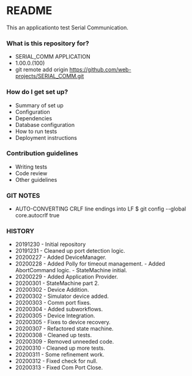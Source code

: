 # README #

This an applicationto test Serial Communication.

### What is this repository for? ###

* SERIAL_COMM APPLICATION
* 1.00.0.(100)
* git remote add origin https://github.com/web-projects/SERIAL_COMM.git

### How do I get set up? ###

* Summary of set up
* Configuration
* Dependencies
* Database configuration
* How to run tests
* Deployment instructions

### Contribution guidelines ###

* Writing tests
* Code review
* Other guidelines

### GIT NOTES ###

*  AUTO-CONVERTING CRLF line endings into LF
   $ git config --global core.autocrlf true
   
### HISTORY ###

* 20191230 - Initial repository
* 20191231 - Cleaned up port detection logic.
* 20200227 - Added DeviceManager.
* 20200228 - Added Polly for timeout management.
          - Added AbortCommand logic.
          - StateMachine initial.
* 20200229 - Added Application Provider.
* 20200301 - StateMachine part 2.
* 20200302 - Device Addition.
* 20200302 - Simulator device added.
* 20200303 - Comm port fixes.
* 20200304 - Added subworkflows.
* 20200305 - Device Integration.
* 20200305 - Fixes to device recovery.
* 20200307 - Refactored state machine.
* 20200308 - Cleaned up tests.
* 20200309 - Removed unneeded code.
* 20200310 - Cleaned up more tests.
* 20200311 - Some refinement work.
* 20200312 - Fixed check for null.
* 20200313 - Fixed Com Port Close.
